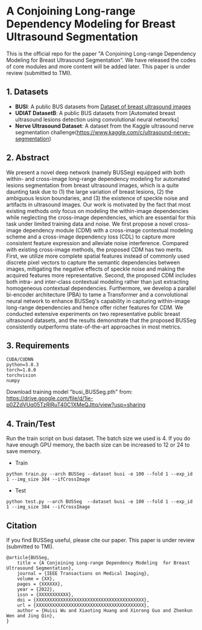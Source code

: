 # A Conjoining Long-range Dependency Modeling  for Breast Ultrasound Segmentation

This is the official repo for the paper "A Conjoining Long-range Dependency Modeling  for Breast Ultrasound Segmentation".
We have released the codes of core modules and more content will be added later. This paper is under review (submitted to TMI).

## 1. Datasets
* **BUSI**: A public BUS datasets from [Dataset of breast ultrasound images](https://scholar.cu.edu.eg/?q=afahmy/pages/dataset)
* **UDIAT DatasetB**: A public BUS datasets from [Automated breast ultrasound lesions detection using convolutional neural networks]
* **Nerve Ultrasound Dataset**: A dataset from the Kaggle ultrasound nerve segmentation challenge(https://www.kaggle.com/c/ultrasound-nerve-segmentation)

## 2. Abstract
We present a novel deep network (namely BUSSeg) equipped with both within- and cross-image long-range dependency modeling for automated lesions segmentation from breast ultrasound images, which is a quite daunting task due to (1) the large variation of breast lesions, (2) the ambiguous lesion boundaries, and (3) the existence of speckle noise and artifacts in ultrasound images. Our work is motivated by the fact that most existing methods only focus on modeling the within-image dependencies while neglecting the cross-image dependencies, which are essential for this task under limited training data and noise. We first propose a novel cross-image dependency module (CDM) with a cross-image contextual modeling scheme and a cross-image dependency loss (CDL) to capture more consistent feature expression and alleviate noise interference. Compared with existing cross-image methods, the proposed CDM has two merits. First, we utilize more complete spatial features instead of commonly used discrete pixel vectors to capture the semantic dependencies between images, mitigating the negative effects of speckle noise and making the acquired features more representative. Second, the proposed CDM includes both intra- and inter-class contextual modeling rather than just extracting homogeneous contextual dependencies. Furthermore, we develop a parallel bi-encoder architecture (PBA) to tame a Transformer and a convolutional neural network to enhance BUSSeg's capability in capturing within-image long-range dependencies and hence offer richer features for CDM. We conducted extensive experiments on two representative public breast ultrasound datasets, and the results demonstrate that the proposed BUSSeg consistently outperforms state-of-the-art approaches in most metrics.

## 3. Requirements
```
CUDA/CUDNN
python=3.8.3
torch=1.8.0
torchvision
numpy
```
Download training model "busi_BUSSeg.pth" from:
https://drive.google.com/file/d/1ie-p0ZZdVUq05TzRIRuT40C1XMeQJttq/view?usp=sharing

## 4. Train/Test
Run the train script on busi dataset. The batch size we used is 4. If you do have enough GPU memory, the bacth size can be increased to 12 or 24 to save memory.
* Train
```
python train.py --arch BUSSeg --dataset busi -e 100 --fold 1 --exp_id 1 --img_size 384 --ifCrossImage
```
* Test
```
python test.py --arch BUSSeg  --dataset busi -e 100 --fold 1 --exp_id 1 --img_size 384 --ifCrossImage
```




<!--
## Acknowledgement
-->


## Citation
If you find BUSSeg useful, please cite our paper. This paper is under review (submitted to TMI).

```
@article{BUSSeg,
    title = {A Conjoining Long-range Dependency Modeling  for Breast Ultrasound Segmentation},
    journal = {IEEE Transactions on Medical Imaging},
    volume = {XX},
    pages = {XXXXXX},
    year = {2022},
    issn = {XXXXXXXXXXX},
    doi = {XXXXXXXXXXXXXXXXXXXXXXXXXXXXXXXXXXXXXXXX},
    url = {XXXXXXXXXXXXXXXXXXXXXXXXXXXXXXXXXXXXXXXX},
    author = {Huisi Wu and Xiaoting Huang and Xinrong Guo and Zhenkun Wen and Jing Qin},
}
```
